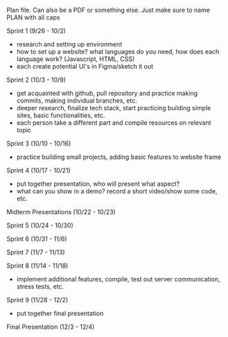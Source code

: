Plan file. Can also be a PDF or something else. Just make sure to name PLAN with all caps

Sprint 1 (9/26 - 10/2)

- research and setting up environment
- how to set up a website? what languages do you need, how does each language work? (Javascript, HTML, CSS)
- each create potential UI's in Figma/sketch it out

Sprint 2 (10/3 - 10/9)

- get acquainted with github, pull repository and practice making commits, making individual branches, etc.
- deeper research, finalize tech stack, start practicing building simple sites, basic functionalities, etc.
- each person take a different part and compile resources on relevant topic

Sprint 3 (10/10 - 10/16)

- practice building small projects, adding basic features to website frame

Sprint 4 (10/17 - 10/21)

- put together presentation, who will present what aspect?
- what can you show in a demo? record a short video/show some code, etc.

Midterm Presentations (10/22 - 10/23)

Sprint 5 (10/24 - 10/30)

Sprint 6 (10/31 - 11/6)

Sprint 7 (11/7 - 11/13)

Sprint 8 (11/14 - 11/18)

- implement additional features, compile, test out server communication, stress tests, etc.

Sprint 9 (11/28 - 12/2)

- put together final presentation

Final Presentation (12/3 - 12/4)
